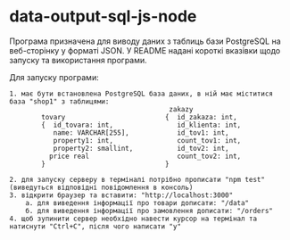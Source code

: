 # data-output-sql-js-node

Програма призначена для виводу даних з таблиць бази PostgreSQL на веб-сторінку у форматі JSON. 
У  README надані короткі вказівки щодо запуску та використання програми.

Для запуску програми:

    1. має бути встановлена PostgreSQL база даних, в ній має міститися база "shop1" з таблицями:
                                            zakazy
            tovary                         {  id_zakaza: int,
            {  id_tovara: int,                id_klienta: int,
               name: VARCHAR[255],            id_tov1: int,
               property1: int,                count_tov1: int,
               property2: smallint,           id_tov2: int,
              price real                      count_tov2: int,
            }                              }
                                            
    2. для запуску серверу в терміналі потрібно прописати "npm test" (виведуться відповідні повідомлення в консоль)
    3. відкрити браузер та вставити: "http://localhost:3000"
        а. для виведення інформації про товари дописати: "/data"
        б. для виведення інформації про замовлення дописати: "/orders"
    4. щоб зупинити сервер необхідно навести курсор на термінал та натиснути "Ctrl+C", після чого написати "у"
